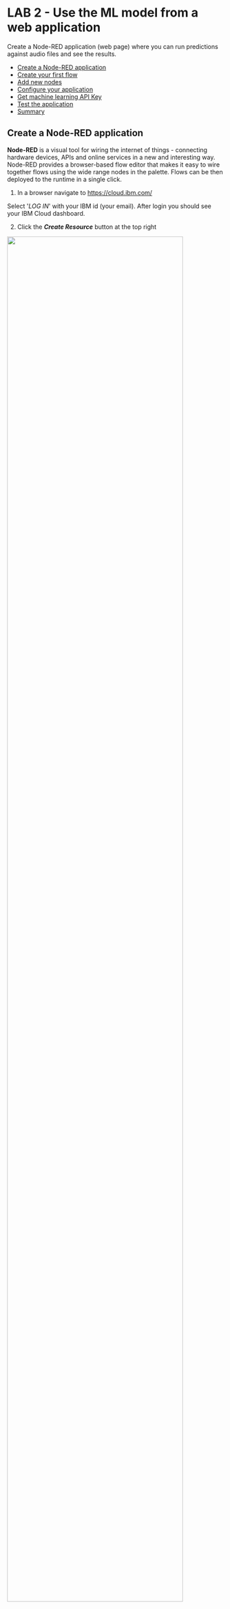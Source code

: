 
# LAB 2 - Use the ML model from a web application 

Create a Node-RED application (web page) where you can run predictions against audio files and see the results.

- [Create a Node-RED application](#create-a-node-red-application)
- [Create your first flow](#create-your-first-flow)
- [Add new nodes](#add-new-nodes)
- [Configure your application](#configure-your-application)
- [Get machine learning API Key](#get-machine-learning-api-key)
- [Test the application](#test-the-application)
- [Summary](#summary)


## Create a Node-RED application

**Node-RED** is a visual tool for wiring the internet of things - connecting hardware devices, APIs and online services in a new and interesting way. Node-RED provides a browser-based flow editor that makes it easy to wire together flows using the wide range nodes in the palette. Flows can be then deployed to the runtime in a single click.

1. In a browser navigate to https://cloud.ibm.com/

Select '_LOG IN_' with your IBM id (your email). After login you should see your IBM Cloud dashboard. 

2. Click the _**Create Resource**_ button at the top right 

<img src="/images/create-resource.png" width="90%" height="90%">

3. Locate the **Node-RED starter** service, under Starter Kits, and click on it. This starter kit contains a Cloudant dabatase and SDK for Node.js. 

<img src="/images/nodered.png" width="40%" height="40%">

4. Enter a name for your application, for example: *dogsandcats* (host will automatically be completed). The hostname must be unique on IBM Cloud, so please if you use the example name add your initials or a number. 
Be creative and try to make a unique name then click '_CREATE_'. 

<img src="/images/appname.png" width="90%" height="90%">
 
Your application is now staging and will be up and running in a short while. Click 'OVERVIEW' to see information about your application. 

The application will be ready in a couple of minutes. If you want to check the progress click on the _LOGS_  icon on the left side menu. Go back to _Overview_ tab to see your app dashboard.

<img src="/images/logs.png" width="20%" height="20%">


5. When fully staged, click on the _Visit app URL_, next to the green or half green circle, this launches the Node-RED main page.

<img src="/images/app-overview.png" width="90%" height="90%">

*Note: If you are using Lite accounts your application will be in an awake mode. That means that if after 10 days your application has not been used IBM will stop it.*

6. Now you will set up a username and password to protect your flow. Click **Next** in the first window.

<img src="/images/node-red-next.png" width="60%" height="60%">

7. We are working in the public cloud that means that anyone can access your application through a web browser, set a username and password to protect your code. 

<img src="/images/node-red-username.png" width="60%" height="60%">

Write an username and a password of your choice and click 'Next'. Remember that it does not have to be related to your IBM Cloud ID. Let the browser remember the password if you are using your own laptop, it will come in handy later. 

<img src="/images/node-red-config.png" width="50%" height="50%">

<img src="/images/node-red-finnish.png" width="50%" height="50%">
 
**Your Node-RED flow is all set!**
 
8. Now click Go to your Node-RED flow editor to open the flow editor. Enter your credentials to access the editor.

<img src="/images/node-red-editor.png" width="80%" height="80%">

When using Node-RED we build our apps using this graphical editor interface to wire together the blocks we need. We can simply drag and drop the blocks from the left menu into the workspace in the center of the screen and connect them to create a new flow. 

## Create your first flow

Before we jump into the lab flow, let's get familiar with the Node-RED canvas. 

The **main pane** is the flow creation workspace in the middle. This is where you drag and drop nodes and connect them with wires. Along the top of the workspace pane is a set of tabs. Each tab opens a previously created workspace and shows any flows created using that workspace.

On the **left** is the node pane that contains all the built-in nodes that your instance of Node-RED supports. As you can see, nodes are grouped into categories. Opening up a category shows the individual nodes.

On the **right-hand** side is the output pane that can be toggled between the info and debug tabs. When info is selected, documentation for the selected node is shown there.  When debug is selected, it will display the output of debug nodes, errors and warnings.

The **Deploy button** is used when a flow has been constructed and causes the flow to be deployed onto the Node-RED system and executed. 

1. Drag and drop the following nodes to the canvas:

- **Inject**: The inject node is used to generate input into a flow and is one of the first nodes in the node palette under input.

<img src="/images/inject.png" width="20%" height="20%">

Double click on the inject node, select string and write a message then click **Done**.

<img src="/images/inject-edit.png" width="50%" height="50%">

- Debug
<img src="/images/debug.png" width="20%" height="20%">

2. Connect the nodes and click the deploy button in the Node-RED window (top right). You’ll see a pop-up saying the flow has been successfully deployed. You will also notice that the blue dots on the nodes disappear, indicating there are no un-deployed changes.

Now, before you try the flow, make sure the the debug tab is selected on the right pane. Then click on the left tab on the inject node and look at what appears in the debug pane. This will send the message and you will see it in the debug window on the right side. 

<img src="/images/testflow.png" width="80%" height="80%">


## Add new nodes

We are going to add new nodes to the Node-RED palette directly from the Node-RED window. For this lab we need the following nodes:

      - node-red-base64
      - node-red-contrib-browser-utils

1. In the Node-RED window click on the three lines on the top right corner and in the menu, click on the "Manage palette". This will open the node menu where you can add new nodes to your application. 

<img src="/images/manage-palette.png" width="30%" height="30%">

You will see the nodes that are installed by default and if you go to the 'install' tab you can search for any node package and add it directly to your app.

<img src="/images/install-nodes.png" width="80%" height="80%">
             
2. Search for the base64 nodes by writing 'base64'. This will return one node package, you need to install the package 'node-red-base64'. Click on install. 

<img src="/images/base64.png" width="90%" height="90%">
 
This will prompt a window to confirm the installation. Click on install and wait few minutes. Click "Done" to close the left side menu. 

<img src="/images/base64-installed.png" width="50%" height="50%">

After few seconds you will see the base64 node in your Node-RED palette.

3. Repeat the process for the **node-red-contrib-browser-utils** package. 


## Configure your application

## Get machine learning API Key

## Test the application

## Summary

